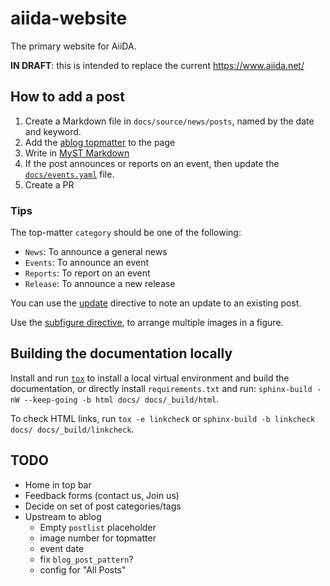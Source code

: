# aiida-website

The primary website for AiiDA.

**IN DRAFT**: this is intended to replace the current <https://www.aiida.net/>

## How to add a post

1. Create a Markdown file in `docs/source/news/posts`, named by the date and keyword.
2. Add the [ablog topmatter](https://ablog.readthedocs.io/en/latest/manual/markdown/) to the page
3. Write in [MyST Markdown](https://myst-parser.readthedocs.io/en/latest/syntax/syntax.html)
4. If the post announces or reports on an event, then update the [`docs/events.yaml`](docs/events.yaml) file.
5. Create a PR

### Tips

The top-matter `category` should be one of the following:

- `News`: To announce a general news
- `Events`: To announce an event
- `Reports`: To report on an event
- `Release`: To announce a new release

You can use the [update](https://ablog.readthedocs.io/en/latest/manual/posting-and-listing/#directive-update) directive to note an update to an existing post.

Use the [subfigure directive](https://sphinx-subfigure.readthedocs.io), to arrange multiple images in a figure.

## Building the documentation locally

Install and run [`tox`](https://tox.wiki/en/latest/) to install a local virtual environment and build the documentation,
or directly install `requirements.txt` and run: `sphinx-build -nW --keep-going -b html docs/ docs/_build/html`.

To check HTML links, run `tox -e linkcheck` or `sphinx-build -b linkcheck docs/ docs/_build/linkcheck`.

## TODO

- Home in top bar
- Feedback forms (contact us, Join us)
- Decide on set of post categories/tags
- Upstream to ablog
  - Empty `postlist` placeholder
  - image number for topmatter
  - event date
  - fix `blog_post_pattern`?
  - config for "All Posts"
